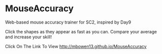 MouseAccuracy
=============

Web-based mouse accuracy trainer for SC2, inspired by Day9

Click the shapes as they appear as fast as you can. 
Compare your average and increase your skill!

Click On The Link To View http://mbowen13.github.io/MouseAccuracy
